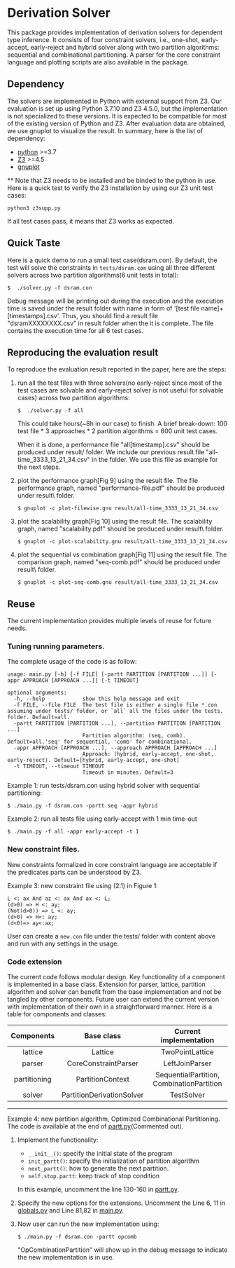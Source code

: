 # Derivation Solver 

This package provides implementation of derivation solvers for dependent type 
inference. It consists of four constraint solvers, i.e., one-shot, 
early-accept, early-reject and hybrid solver along with two partition 
algorithms: sequential and combinational partitioning. A parser for the core 
constraint language and plotting scripts are also available in the package. 

## Dependency

The solvers are implemented in Python with external support from Z3.  Our 
evaluation is set up using Python 3.7.10 and Z3 4.5.0, but the implementation 
is not specialized to these versions. It is expected to be compatible for most 
of the existing version of Python and Z3. After evaluation data are 
obtained, we use gnuplot to visualize the result. 
In summary, here is the list of dependency:

- [python](https://www.python.org/) >=3.7
- [Z3](https://github.com/Z3Prover/z3) >=4.5
- [gnuplot](http://www.gnuplot.info/)


** Note that Z3 needs to be installed and be binded to the python in use. 
Here is a quick test to verify the Z3 installation by using our Z3 unit test cases:
```
python3 z3supp.py
```
If all test cases pass, it means that Z3 works as expected.


## Quick Taste

Here is a quick demo to run a small test case(dsram.con). By default, the 
 test will solve the constraints in `tests/dsram.con` using all three 
different solvers across two partition algorithms(6 unit tests in total):
```
$  ./solver.py -f dsram.con
```

Debug message will be printing out during the execution and the execution time 
is saved under the result folder with name in form of 
'[test file name]+[timestamps].csv'. 
Thus, you should find a result file "dsramXXXXXXXX.csv" in result folder when 
the it is complete. The file contains the execution time for all 6 test cases. 



## Reproducing the evaluation result
To reproduce the evaluation result reported in the paper, here are the steps:
1. run all the test files with three solvers(no early-reject since most of the 
test cases are solvable and early-reject solver is not useful for solvable 
cases) across two partition algorithms:
   ```
   $  ./solver.py -f all
   ```
    This could take hours(~8h in our case) to finish. A brief break-down:
100 test file * 3 approaches * 2 partition algorithms = 600 unit test cases.

    When it is done, a performance file "all[timestamp].csv" should be produced 
under result/ folder. We include our previous result file 
"all-time_3333_13_21_34.csv" in the folder. We use this 
file as example for the next steps.

2. plot the performance graph[Fig 9] using the result file. The file 
performance graph, named "performance-file.pdf" should be produced 
under result\ folder.
    ```
    $ gnuplot -c plot-filewise.gnu result/all-time_3333_13_21_34.csv
    ```

3. plot the scalability graph[Fig 10] using the result file. The scalability 
graph, named "scalability.pdf" should be produced under result\ folder.
    ```
    $ gnuplot -c plot-scalability.gnu result/all-time_3333_13_21_34.csv
    ```
4. plot the sequential vs combination graph[Fig 11] using the result file. The 
comparison graph, named "seq-comb.pdf" should be produced under result\ folder.
    ```
    $ gnuplot -c plot-seq-comb.gnu result/all-time_3333_13_21_34.csv
    ```

## Reuse 

The current implementation provides multiple levels of reuse for future needs.

### Tuning running parameters.
The complete usage of the code is as follow:
```
usage: main.py [-h] [-f FILE] [-partt PARTITION [PARTITION ...]] [-appr APPROACH [APPROACH ...]] [-t TIMEOUT]

optional arguments:
  -h, --help            show this help message and exit
  -f FILE, --file FILE  The test file is either a single file *.con assuming under tests/ folder, or `all` all the files under the tests. folder. Default=all.
  -partt PARTITION [PARTITION ...], --partition PARTITION [PARTITION ...]
                        Partition algorithm: (seq, comb). Default=all.'seq' for sequential, 'comb' for combinational.
  -appr APPROACH [APPROACH ...], --approach APPROACH [APPROACH ...]
                        Approach: (hybrid, early-accept, one-shot, early-reject). Default=[hybrid, early-accept, one-shot]
  -t TIMEOUT, --timeout TIMEOUT
                        Timeout in minutes. Default=3
```

Example 1: run tests/dsram.con using hybrid solver with sequential partitioning:
```
$ ./main.py -f dsram.con -partt seq -appr hybrid
```

Example 2: run all tests file using early-accept with 1 min time-out
```
$ ./main.py -f all -appr early-accept -t 1
```

### New constraint files.
New constraints formalized in core constraint language are acceptable if the 
predicates parts can be understood by Z3. 

Example 3: new constraint file using (2.1) in Figure 1:
```
L <: ax And az <: ax And ax <: L;
(d>0) => H <: ay;
(Not(d>0)) => L <: ay;
(d>0) => H<: ay;
(d<0)=> ay<:ax;
```

User can create a `new.con` file under the tests/ folder with content above and 
run with any settings in the usage.
 

### Code extension

The current code follows modular design. Key functionality of a component is 
implemented in a base class. Extension for parser, lattice, partition algorithm 
and solver can benefit from the base implementation and not be tangled by other 
components. Future user can extend the current version with implementation of 
their own in a straightforward manner. 
Here is a table for components and classes:

|  Components    | Base class | Current implementation |
|:--------------:|:----------:|:----------------------:|
| lattice       | Lattice           | TwoPointLattice           |
| parser        |CoreConstraintParser| LeftJoinParser           |
| partitioning |PartitionContext | SequentialPartition, CombinationPartition|
| solver        |PartitionDerivationSolver| TestSolver          |
-----------------------------------------------------------------

Example 4: new partition algorithm, Optimized Combinational Partitioning. The 
code is available at the end of [partt.py](./partt.py)(Commented out). 
1. Implement the functionality:
    - `__init__()`: specify the initial state of the program
    - `init_partt()`: specify the initialization of partition algorithm
    - `next_partt()`: how to generate the next partition. 
    - `self.stop.partt`: keep track 
of stop condition
    
    In this example, uncomment the line 130-160 in [partt.py](./partt.py). 

1. Specify the new options for the extensions.
Uncomment the Line 6, 11 in [globals.py](./globals.py) and Line 81,82 in [main.py](./main.py). 

3. Now user can run the new implementation using:
    ```
    $ ./main.py -f dsram.con -partt opcomb
    ```
    "OpCombinationPartition" will show up in the debug message to indicate the new implementation is in use.

